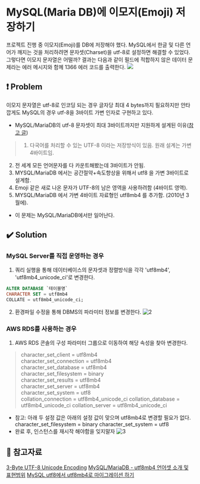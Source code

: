 # MySQL(Maria DB)에 이모지(Emoji) 저장하기

프로젝트 진행 중 이모지(Emoji)를 DB에 저장해야 했다. MySQL에서 한글 및 다른 언어가 깨지는 것을 처리하려면 문자셋(Charset)을 utf-8로 설정하면 해결할 수 있었다. 그렇다면 이모지 문자열은 어떨까? 결과는 다음과 같이 필드에 적합하지 않은 데이터 문제라는 에러 메시지와 함께 1366 에러 코드를 출력한다.
![](https://images.velog.io/images/lake/post/ab2bb2d2-8b09-4220-9c9e-b99513381e0e/image.png)

## ❗️ Problem
이모지 문자열은 utf-8로 인코딩 되는 경우 글자당 최대 4 bytes까지 필요하지만 안타깝게도 MySQL의 경우 utf-8을 3바이트 가변 인자로 구현하고 있다.

- MySQL/MariaDB의 utf-8 문자셋이 최대 3바이트까지만 지원하게 설계된 이유([참고 글](https://blog.lael.be/post/917))
> 1) 다국어를 처리할 수 있는 UTF-8 이라는 저장방식이 있음. 원래 설계는 가변 4바이트임.
2) 전 세계 모든 언어문자를 다 카운트해봤는데 3바이트가 안됨.
3) MYSQL/MariaDB 에서는 공간절약+속도향상을 위해서 utf8 을 가변 3바이트로 설계함.
4) Emoji 같은 새로 나온 문자가 UTF-8의 남은 영역을 사용하려함 (4바이트 영역).
5) MYSQL/MariaDB 에서 가변 4바이트 자료형인 utf8mb4 를 추가함. (2010년 3월에).

- 이 문제는 MySQL/MariaDB에서만 일어난다.

## ✔️ Solution

### MySQL Server를 직접 운영하는 경우
1) 쿼리 실행을 통해 데이터베이스의 문자셋과 정렬방식을 각각 'utf8mb4', 'utf8mb4_unicode_ci'로 변경한다.
```sql
ALTER DATABASE `테이블명`
CHARACTER SET = utf8mb4 
COLLATE = utf8mb4_unicode_ci;
```
2) 환경파일 수정을 통해 DBMS의 파라미터 정보를 변경한다.
![2](images.png)

### AWS RDS를 사용하는 경우
1) AWS RDS 콘솔의 구성 파라미터 그룹으로 이동하여 해당 속성을 찾아 변경한다.
> character_set_client     = utf8mb4            
character_set_connection = utf8mb4            
character_set_database   = utf8mb4            
character_set_filesystem = binary             
character_set_results    = utf8mb4            
character_set_server     = utf8mb4            
character_set_system     = utf8               
collation_connection     = utf8mb4_unicode_ci
collation_database       = utf8mb4_unicode_ci
collation_server         = utf8mb4_unicode_ci

- 참고: 아래 두 설정 값은 아래의 설정 값이 맞으며 utf8mb4로 변경할 필요가 없다.
  character_set_filesystem = binary
  character_set_system = utf8
- 완료 후, 인스턴스를 재시작 해야함을 잊지말자
![3](images.png)


## 🔎 참고자료
[3-Byte UTF-8 Unicode Encoding](https://dev.mysql.com/doc/refman/8.0/en/charset-unicode-utf8mb3.html)
[MySQL/MariaDB - utf8mb4 언어셋 소개 및 표현범위](https://blog.lael.be/post/917)
[MySQL utf8에서 utf8mb4로 마이그레이션 하기](https://www.letmecompile.com/mysql-utf8-utf8mb4-migration)
